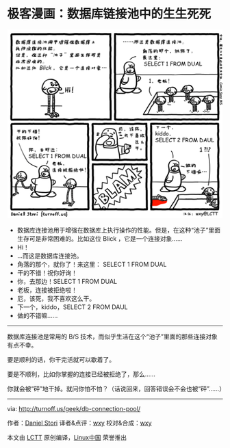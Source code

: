 极客漫画：数据库链接池中的生生死死
===============

![Life (and Death) in the DB Connection Pool](./db-connection-pool.png)

- 数据库连接池用于增强在数据库上执行操作的性能。但是，在这种“池子”里面生存可是非常困难的。比如这位 Blick ，它是一个连接对象……
- Hi！
- …而这是数据库连接池。
- 角落的那个，就你了！来这里： SELECT 1 FROM DUAL
- 干的不错！祝你好询！
- 你，去那边！SELECT 1 FROM DUAL
- 老板，连接被拒绝啦！
- 厄，该死，我不喜欢这么干。
- 下一个，kiddo，SELECT 2 FROM DAUL
- 做的不错嘛……

--------

数据库连接池是常用的 B/S 技术，而似乎生活在这个“池子”里面的那些连接对象有点不幸。

要是顺利的话，你干完活就可以歇着了。

要是不顺利，比如你掌握的连接已经被拒绝了，那么……

你就会被“砰”地干掉。就问你怕不怕？（话说回来，回答错误会不会也被“砰”……）

----
via: http://turnoff.us/geek/db-connection-pool/

作者：[Daniel Stori][a]
译者&点评：[wxy](https://github.com/wxy)
校对&合成：[wxy](https://github.com/wxy)

本文由 [LCTT](https://github.com/LCTT/TranslateProject) 原创编译，[Linux中国](https://linux.cn/) 荣誉推出

[a]:http://turnoff.us/about/
